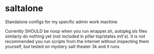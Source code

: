# saltalone
Standalone configs for my specific admin work machine

Currently SHOULD be noop when you run wrapper.sh, autopkg.sls files similarly do nothing yet (not included in pillar top/states init's). It is not recommended you run scripts from the internet without inspecting them yourself, but tested on mystery salt theater 3k and it runs
